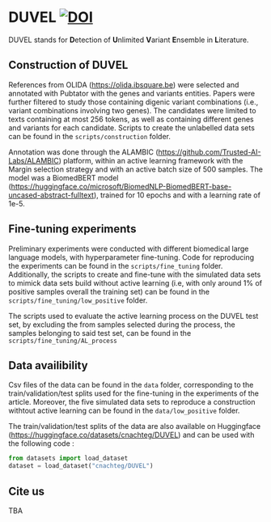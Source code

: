 # DUVEL [![DOI](https://zenodo.org/badge/DOI/10.5281/zenodo.10987114.svg)](https://doi.org/10.5281/zenodo.10987114)
DUVEL stands for **D**etection of **U**nlimited **V**ariant **E**nsemble in **L**iterature.

## Construction of DUVEL
References from OLIDA (https://olida.ibsquare.be) were selected and annotated with Pubtator with the genes and variants entities. Papers were further filtered to study those containing digenic variant combinations (i.e., variant combinations involving two genes). The candidates were limited to texts containing at most 256 tokens, as well as containing different genes and variants for each candidate. Scripts to create the unlabelled data sets can be found in the ``scripts/construction`` folder.

Annotation was done through the ALAMBIC (https://github.com/Trusted-AI-Labs/ALAMBIC) platform, within an active learning framework with the Margin selection strategy and with an active batch size of 500 samples. The model was a BiomedBERT model (https://huggingface.co/microsoft/BiomedNLP-BiomedBERT-base-uncased-abstract-fulltext), trained for 10 epochs and with a learning rate of 1e-5.

## Fine-tuning experiments
Preliminary experiments were conducted with different biomedical large language models, with hyperparameter fine-tuning. Code for reproducing the experiments can be found in the ``scripts/fine_tuning`` folder. Additionally, the scripts to create and fine-tune with the simulated data sets to mimick data sets build without active learning (i.e, with only around 1% of positive samples overall the training set) can be found in the ``scripts/fine_tuning/low_positive`` folder.

The scripts used to evaluate the active learning process on the DUVEL test set, by excluding the from samples selected during the process, the samples belonging to said test set, can be found in the ``scripts/fine_tuning/AL_process``

## Data availibility
Csv files of the data can be found in the ``data`` folder, corresponding to the train/validation/test splits used for the fine-tuning in the experiments of the article. Moreover, the five simulated data sets to reproduce a construction withtout active learning can be found in the ``data/low_positive`` folder.

The train/validation/test splits of the data are also available on Huggingface (https://huggingface.co/datasets/cnachteg/DUVEL) and can be used with the following code :

```python
from datasets import load_dataset
dataset = load_dataset("cnachteg/DUVEL")
```

## Cite us
TBA
